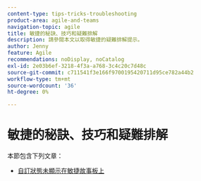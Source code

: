 ```yaml
---
content-type: tips-tricks-troubleshooting
product-area: agile-and-teams
navigation-topic: agile
title: 敏捷的秘訣、技巧和疑難排解
description: 請參閱本文以取得敏捷的疑難排解提示。
author: Jenny
feature: Agile
recommendations: noDisplay, noCatalog
exl-id: 2e03b6ef-3218-4f3a-a768-3c4c20c7d48c
source-git-commit: c711541f3e166f9700195420711d95ce782a44b2
workflow-type: tm+mt
source-wordcount: '36'
ht-degree: 0%

---
```


# 敏捷的秘訣、技巧和疑難排解

本節包含下列文章：

* [自訂狀態未顯示在敏捷故事板上](../../agile/tips-tricks-and-troubleshooting/custom-status-does-not-show.md)
